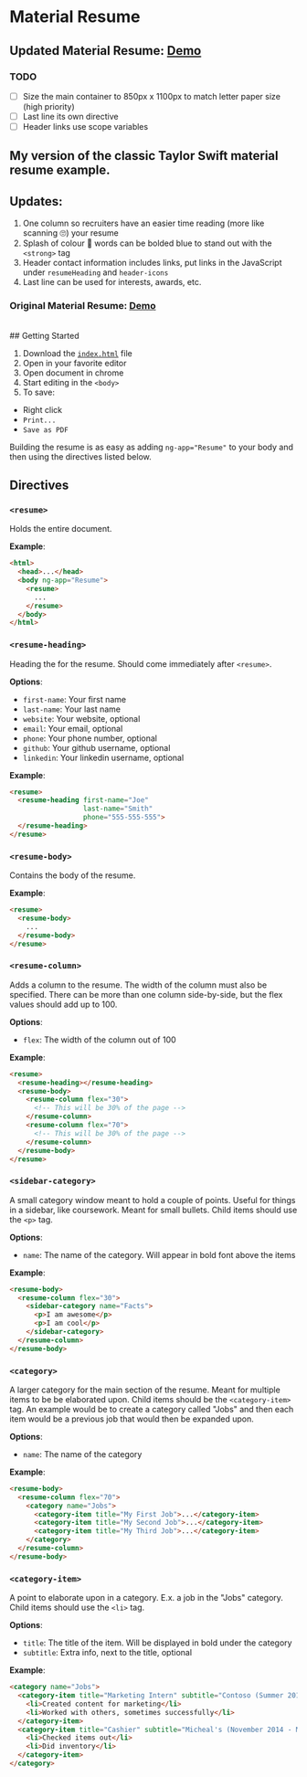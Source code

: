 # Material Resume

## Updated Material Resume: [Demo](http://kabirvirji.com/material-resume/material-resume.html)

### TODO
- [ ] Size the main container to 850px x 1100px to match letter paper size (high priority)
- [ ] Last line its own directive
- [ ] Header links use scope variables

## My version of the classic Taylor Swift material resume example. 

## Updates:

1. One column so recruiters have an easier time reading (more like scanning 🙄) your resume
2. Splash of colour 🌈 words can be bolded blue to stand out with the `<strong>` tag
3. Header contact information includes links, put links in the JavaScript under `resumeHeading` and `header-icons`
4. Last line can be used for interests, awards, etc.


### Original Material Resume: [Demo](http://rdel.io/material-resume)
<br>
## Getting Started

1. Download the [`index.html`](https://github.com/rrdelaney/material-resume/blob/gh-pages/index.html) file
2. Open in your favorite editor
3. Open document in chrome
4. Start editing in the `<body>`
5. To save:
  - Right click
  - `Print...`
  - `Save as PDF`

Building the resume is as easy as adding `ng-app="Resume"` to your body
and then using the directives listed below.

## Directives

### `<resume>`

Holds the entire document.

__Example__:
```html
<html>
  <head>...</head>
  <body ng-app="Resume">
    <resume>
      ...
    </resume>
  </body>
</html>
```

### `<resume-heading>`

Heading the for the resume. Should come immediately after `<resume>`.

 __Options__:
- `first-name`: Your first name
- `last-name`: Your last name
- `website`: Your website, optional
- `email`: Your email, optional
- `phone`: Your phone number, optional
- `github`: Your github username, optional
- `linkedin`: Your linkedin username, optional

__Example__:
```html
<resume>
  <resume-heading first-name="Joe"
                  last-name="Smith"
                  phone="555-555-555">
  </resume-heading>
</resume>
```

### `<resume-body>`

Contains the body of the resume.

__Example__:
```html
<resume>
  <resume-body>
    ...
  </resume-body>
</resume>
```

### `<resume-column>`

Adds a column to the resume. The width of the column must also be specified.
There can be more than one column side-by-side, but the flex values
should add up to 100.

__Options__:
- `flex`: The width of the column out of 100

__Example__:
```html
<resume>
  <resume-heading></resume-heading>
  <resume-body>
    <resume-column flex="30">
      <!-- This will be 30% of the page -->
    </resume-column>
    <resume-column flex="70">
      <!-- This will be 30% of the page -->
    </resume-column>
  </resume-body>
</resume>
```

### `<sidebar-category>`

A small category window meant to hold a couple of points. Useful for things
in a sidebar, like coursework. Meant for small bullets. Child items should use
the `<p>` tag.

__Options__:
- `name`: The name of the category. Will appear in bold font above the items

__Example__:
```html
<resume-body>
  <resume-column flex="30">
    <sidebar-category name="Facts">
      <p>I am awesome</p>
      <p>I am cool</p>
    </sidebar-category>
  </resume-column>
</resume-body>
```

### `<category>`

A larger category for the main section of the resume. Meant for multiple items
to be be elaborated upon. Child items should be the `<category-item>` tag. An
example would be to create a category called "Jobs" and then each item would
be a previous job that would then be expanded upon.

__Options__:
- `name`: The name of the category

__Example__:
```html
<resume-body>
  <resume-column flex="70">
    <category name="Jobs">
      <category-item title="My First Job">...</category-item>
      <category-item title="My Second Job">...</category-item>
      <category-item title="My Third Job">...</category-item>    
    </category>
  </resume-column>
</resume-body>
```

### `<category-item>`

A point to elaborate upon in a category. E.x. a job in the "Jobs" category.
Child items should use the `<li>` tag.

__Options__:
- `title`: The title of the item. Will be displayed in bold under the category
- `subtitle`: Extra info, next to the title, optional

__Example__:
```html
<category name="Jobs">
  <category-item title="Marketing Intern" subtitle="Contoso (Summer 2014)">
    <li>Created content for marketing</li>
    <li>Worked with others, sometimes successfully</li>
  </category-item>
  <category-item title="Cashier" subtitle="Micheal's (November 2014 - May 2015)">
    <li>Checked items out</li>
    <li>Did inventory</li>
  </category-item>   
</category>
```
